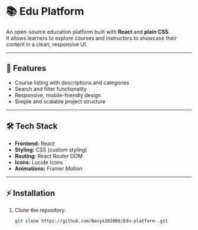# 📚 Edu Platform

An open-source education platform built with **React** and **plain CSS**.  
It allows learners to explore courses and instructors to showcase their content in a clean, responsive UI.

---

## 🚀 Features

- Course listing with descriptions and categories  
- Search and filter functionality  
- Responsive, mobile-friendly design  
- Simple and scalable project structure  

---

## 🛠️ Tech Stack

- **Frontend:** React  
- **Styling:** CSS (custom styling)  
- **Routing:** React Router DOM  
- **Icons:** Lucide Icons  
- **Animations:** Framer Motion  

---

## ⚡ Installation

1. Clone the repository:
   ```bash
   git clone https://github.com/Navya102006/Edu-platform-.git
